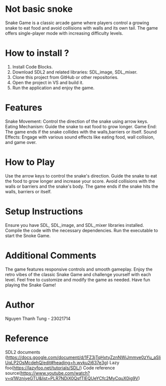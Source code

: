 # Not basic snoke
Snake Game is a classic arcade game where players control a growing snake to eat food and avoid collisions with walls and its own tail. The game offers single-player mode with increasing difficulty levels.
# How to install ? 
1. Install Code Blocks.
2. Download SDL2 and related libraries: SDL_image, SDL_mixer.
3. Clone this project from GitHub or other repositories.
4. Open the project in VS and build it.
5. Run the application and enjoy the game.
# Features
Snake Movement: Control the direction of the snake using arrow keys.
Eating Mechanism: Guide the snake to eat food to grow longer.
Game End: The game ends if the snake collides with the walls,barriers or itself.
Sound Effects: Engage with various sound effects like eating food, wall collision, and game over.
# How to Play
Use the arrow keys to control the snake's direction.
Guide the snake to eat the food to grow longer and increase your score.
Avoid collisions with the walls or barriers and the snake's body.
The game ends if the snake hits the walls, barriers or itself.
# Setup Instructions
Ensure you have SDL, SDL_image, and SDL_mixer libraries installed.
Compile the code with the necessary dependencies.
Run the executable to start the Snoke Game.
# Additional Comments
The game features responsive controls and smooth gameplay.
Enjoy the retro vibes of the classic Snake Game and challenge yourself with each level.
Feel free to customize and modify the game as needed. Have fun playing the Snake Game!
# Author
Nguyen Thanh Tung - 23021714
# Reference
SDL2 documents (https://docs.google.com/document/d/1FZ3jTqHxtyZznNWiJmmve0zYu_aSliUqLP2OsMcdehQ/edit#heading=h.wvku2j637e3g)
Lazy foo(https://lazyfoo.net/tutorials/SDL/)
Code reference source(https://www.youtube.com/watch?v=q1WzniyeGTU&list=PLR7NDiX0QsfTIEQUeYCfc2MyCquX0ig9V)
